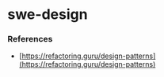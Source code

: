# swe-design

### References

- [https://refactoring.guru/design-patterns](https://refactoring.guru/design-patterns)
